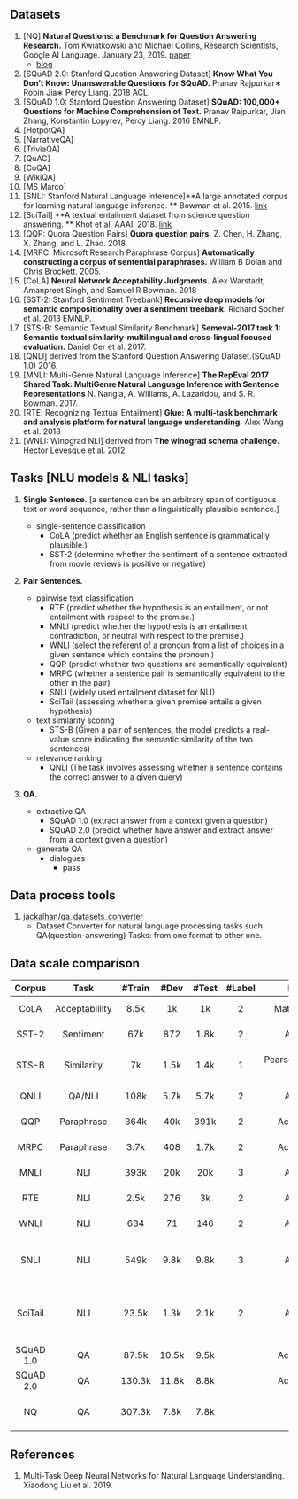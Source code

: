 ## Datasets
1. [NQ] **Natural Questions: a Benchmark for Question Answering Research.** Tom Kwiatkowski and Michael Collins, Research Scientists, Google AI Language. January 23, 2019. [paper](https://storage.googleapis.com/pub-tools-public-publication-data/pdf/b8c26e4347adc3453c15d96a09e6f7f102293f71.pdf) 
    - [blog](https://ai.google.com/research/NaturalQuestions/dataset)
2. [SQuAD 2.0: Stanford Question Answering Dataset] **Know What You Don’t Know: Unanswerable Questions for SQuAD.** Pranav Rajpurkar∗ Robin Jia∗ Percy Liang. 2018 ACL. 
3. [SQuAD 1.0: Stanford Question Answering Dataset] **SQuAD: 100,000+ Questions for Machine Comprehension of Text.** Pranav Rajpurkar, Jian Zhang, Konstantin Lopyrev, Percy Liang. 2016 EMNLP.
4. [HotpotQA]
5. [NarrativeQA]
6. [TriviaQA]
7. [QuAC]
8. [CoQA]
9. [WikiQA]
10. [MS Marco]
11. [SNLI: Stanford Natural Language Inference]**A large annotated corpus for learning natural language inference. ** Bowman et al. 2015. [link]((https://nlp.stanford.edu/projects/snli/))
12. [SciTail] **A textual entailment dataset from science question answering. ** Khot et al. AAAI. 2018. [link]((https://leaderboard.allenai.org/scitail/submissions/public))
13. [QQP: Quora Question Pairs] **Quora question pairs.** Z. Chen, H. Zhang, X. Zhang, and L. Zhao. 2018. 
14. [MRPC: Microsoft Research Paraphrase Corpus] **Automatically constructing a corpus of sentential paraphrases.** William B Dolan and Chris Brockett. 2005.
15. [CoLA] **Neural Network Acceptability Judgments.** Alex Warstadt, Amanpreet Singh, and Samuel R Bowman. 2018
16. [SST-2: Stanford Sentiment Treebank] **Recursive deep models for semantic compositionality over a sentiment treebank.** Richard Socher et al. 2013 EMNLP. 
17. [STS-B: Semantic Textual Similarity Benchmark] **Semeval-2017 task 1: Semantic textual similarity-multilingual and cross-lingual focused evaluation.** Daniel Cer et al. 2017.
18. [QNLI] derived from the Stanford Question Answering Dataset.(SQuAD 1.0) 2016.
19. [MNLI: Multi-Genre Natural Language Inference] **The RepEval 2017 Shared Task: MultiGenre Natural Language Inference with Sentence Representations** N. Nangia, A. Williams, A. Lazaridou, and S. R. Bowman. 2017.
20. [RTE: Recognizing Textual Entailment] **Glue: A multi-task benchmark and analysis platform for natural language understanding.** Alex Wang et al. 2018 
21. [WNLI:  Winograd NLI] derived from **The winograd schema challenge.** Hector Levesque et al. 2012.



## Tasks [NLU models & NLI tasks]
1. **Single Sentence.** [a sentence can be an arbitrary span of contiguous text or word sequence, rather than a linguistically plausible sentence.]
    - single-sentence classification
        - CoLA (predict whether an English sentence is grammatically plausible.)
        - SST-2 (determine whether the sentiment of a sentence extracted from movie reviews is positive or negative)
   
2. **Pair Sentences.**
    - pairwise text classification
        - RTE (predict whether the hypothesis is an entailment, or not entailment with respect to the premise.)
        - MNLI (predict whether the hypothesis is an entailment, contradiction, or neutral with respect to the premise.)
        - WNLI (select the referent of a pronoun from a list of choices in a given sentence which contains the pronoun.)
        - QQP (predict whether two questions are semantically equivalent)
        - MRPC (whether a sentence pair is semantically equivalent to the other in the pair)
        - SNLI (widely used entailment dataset for NLI)
        - SciTail (assessing whether a given premise entails a given hypothesis)
    - text similarity scoring
        - STS-B (Given a pair of sentences, the model predicts a real-value score indicating the semantic similarity of the two sentences)
    - relevance ranking
        - QNLI (The task involves assessing whether a sentence contains the correct answer to a given query)
3. **QA.**
    - extractive QA
        - SQuAD 1.0 (extract answer from a context given a question)
        - SQuAD 2.0 (predict whether have answer and extract answer from a context given a question)
    - generate QA
        - dialogues
            - pass

## Data process tools
1. [jackalhan/qa_datasets_converter](https://github.com/jackalhan/qa_datasets_converter)
    - Dataset Converter for natural language processing tasks such QA(question-answering) Tasks: from one format to other one. 


## Data scale comparison
| Corpus | Task | #Train | #Dev | #Test | #Label | Metrics | Category | Source | 
| :---: | :---: | :---: | :---: | :---: | :---: | :---: | :---: | :---: |
| CoLA | Acceptablility | 8.5k | 1k | 1k | 2 | Matthews corr | Single-Sentence Classification(GLUE) | |
| SST-2 | Sentiment | 67k | 872 | 1.8k | 2 | Accuracy | Single-Sentence Classification(GLUE) | movie reviews |
| STS-B | Similarity | 7k | 1.5k | 1.4k | 1 | Pearson/Spearman corr | Text Similarity(GLUE) | multiple data resources |
| QNLI | QA/NLI | 108k | 5.7k | 5.7k | 2 | Accuracy | Relevance Ranking(GLUE) | SQuAD 1.0 |
| QQP | Paraphrase | 364k | 40k | 391k | 2 | Accuracy/F1 | Pairwise Text Classification(GLUE) | Quora |
| MRPC | Paraphrase | 3.7k | 408 | 1.7k | 2 | Accuracy/F1 | Pairwise Text Classification(GLUE) | online news | 
| MNLI | NLI | 393k | 20k | 20k | 3 | Accuracy | Pairwise Text Classification(GLUE) | | 
| RTE | NLI | 2.5k | 276 | 3k | 2 | Accuracy | Pairwise Text Classification(GLUE) | |
| WNLI | NLI | 634 | 71 | 146 | 2 | Accuracy | Pairwise Text Classification(GLUE) | |
| SNLI | NLI | 549k | 9.8k | 9.8k | 3 | Accuracy | Pairwise Text Classification | captions of the Flickr30 corpus |
| SciTail | NLI | 23.5k | 1.3k | 2.1k | 2 | Accuracy | Pairwise Text Classification | science questions & relevant web sentences |
| SQuAD 1.0 | QA | 87.5k | 10.5k | 9.5k | |  Accuracy/F1 | Extractive QA | 546 wiki pages |
| SQuAD 2.0 | QA | 130.3k | 11.8k | 8.8k | | Accuracy/F1 | Extractive QA | 348 wiki pages |
| NQ | QA | 307.3k | 7.8k | 7.8k | | | Extractive QA | Google Search Engine |



## References
1. Multi-Task Deep Neural Networks for Natural Language Understanding. Xiaodong Liu et al. 2019.
